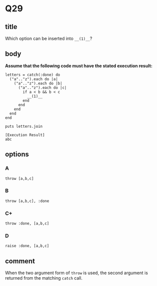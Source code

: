 # Q29

## title

Which option can be inserted into `__(1)__`?

## body

**Assume that the following code must have the stated execution result:**

```
letters = catch(:done) do
  ("a".."z").each do |a|
    ("a".."z").each do |b|
      ("a".."z").each do |c|
        if a < b && b < c
          __(1)__
        end
      end
    end
  end
end

puts letters.join

[Execution Result]
abc
```

## options

### A

`throw [a,b,c]`

### B

`throw [a,b,c], :done`

### C+

`throw :done, [a,b,c]`

### D

`raise :done, [a,b,c]`

## comment

When the two argument form of `throw` is used, the second argument is returned from the matching `catch` call.